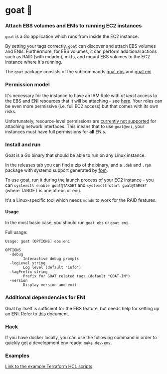 # goat :goat:

### Attach EBS volumes and ENIs to running EC2 instances

`goat` is a Go application which runs from inside the EC2 instance.

By setting your tags correctly, `goat` can discover and attach EBS volumes and ENIs. Furthermore, for EBS volumes, it can perform additional actions such as RAID (with mdadm), mkfs, and mount EBS volumes to the EC2 instance where it's running.

The `goat` package consists of the subcommands [goat ebs](./docs/EBS.md) and [goat eni](./docs/ENI.md).

### Permission model

It's necessary for the instance to have an IAM Role with _at least_ access to the EBS and ENI resources that it will be attaching - see [here](./docs/hcl-example/iam_role.tf). Your roles can be even more permissive (i.e. full EC2 access) but that comes with its own risks.

Unfortunately, resource-level permissions are [currently not supported](https://docs.aws.amazon.com/AWSEC2/latest/APIReference/ec2-api-permissions.html#ec2-api-unsupported-resource-permissions) for attaching network interfaces. This means that to use `goat@eni`, your instances must have full permissions for __all__ ENIs.

### Install and run

Goat is a Go binary that should be able to run on any Linux instance.

In the releases tab you can find a zip of the binary, and a `.deb` and `.rpm` package with systemd support generated by [fpm](https://github.com/jordansissel/fpm).

To use goat, run it during the launch process of your EC2 instance - you can `systemctl enable goat@TARGET` and `systemctl start goat@TARGET` (where TARGET is one of ebs or eni).

It's a Linux-specific tool which needs `mdadm` to work for the RAID features.

#### Usage

In the most basic case, you should run `goat ebs` or `goat eni`.

Full usage:

```
Usage: goat [OPTIONS] ebs|eni

OPTIONS
  -debug
        Interactive debug prompts
  -logLevel string
        Log level (default "info")
  -tagPrefix string
        Prefix for GOAT related tags (default "GOAT-IN")
  -version
        Display version and exit
```

### Additional dependencies for ENI

Goat by itself is sufficient for the EBS feature, but needs help for setting up an ENI. Refer to [this](./docs/ENI.md#setting-up-the-eni---ec2-net-utils) document.

### Hack

If you have docker locally, you can use the following command in order to quickly get a development env ready: `make dev-env`.

### Examples

[Link to the example Terraform HCL scripts](./docs/hcl-example).
